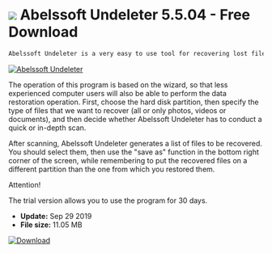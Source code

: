 # ![](https://cdn.softexe.net/static/icon/2/abelssoft-undeleter-8221.png) Abelssoft Undeleter 5.5.04 - Free Download

```sh
Abelssoft Undeleter is a very easy to use tool for recovering lost files.
```
[![Abelssoft Undeleter](https://gallery.dpcdn.pl/imgc/Tools/85676/g_-_420x350_1.5_-_xb746c3e1-8b94-4d1f-bc84-bf69ba1b54cf.jpg)](https://softexe.net/win/disks-files/data-recovery/abelssoft-undeleter:hbbp.html)

The operation of this program is based on the wizard, so that less experienced computer users will also be able to perform the data restoration operation. First, choose the hard disk partition, then specify the type of files that we want to recover (all or only photos, videos or documents), and then decide whether Abelssoft Undeleter has to conduct a quick or in-depth scan.
 
 After scanning, Abelssoft Undeleter generates a list of files to be recovered. You should select them, then use the "save as" function in the bottom right corner of the screen, while remembering to put the recovered files on a different partition than the one from which you restored them.
 
 Attention!
 
 The trial version allows you to use the program for 30 days.


- **Update:** Sep 29 2019
- **File size:** 11.05 MB

[![Download](https://cdn.softexe.net/static/img/download.png)](https://softexe.net/win/disks-files/data-recovery/abelssoft-undeleter:hbbp.html)

